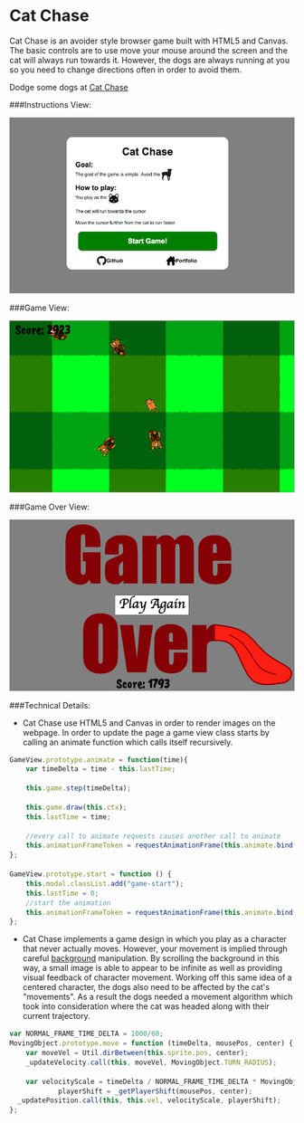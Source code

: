 # Cat Chase

Cat Chase is an avoider style browser game built with HTML5 and Canvas. The basic controls are to use move your mouse around the screen and the cat will always run towards it. However, the dogs are always running at you so you need to change directions often in order to avoid them.

Dodge some dogs at [Cat Chase](http://www.drodriguez.io/cat_chase/)

###Instructions View:

![instructions]

###Game View:

![gameplay]

###Game Over View:

![gameOver]

###Technical Details:
* Cat Chase use HTML5 and Canvas in order to render images on the webpage. In order to update the page a game view class starts by calling an animate function which calls itself recursively.

```javascript
GameView.prototype.animate = function(time){
	var timeDelta = time - this.lastTime;

	this.game.step(timeDelta);

	this.game.draw(this.ctx);
	this.lastTime = time;

	//every call to animate requests causes another call to animate
	this.animationFrameToken = requestAnimationFrame(this.animate.bind(this));
};

GameView.prototype.start = function () {
	this.modal.classList.add("game-start");
	this.lastTime = 0;
	//start the animation
	this.animationFrameToken = requestAnimationFrame(this.animate.bind(this));
};
```

* Cat Chase implements a game design in which you play as a character that never actually moves. However, your movement is implied through careful [background](./lib/background.js) manipulation. By scrolling the background in this way, a small image is able to appear to be infinite as well as providing visual feedback of character movement. Working off this same idea of a centered character, the dogs also need to be affected by the cat's "movements". As a result the dogs needed a movement algorithm which took into consideration where the cat was headed along with their current trajectory.

```javascript
var NORMAL_FRAME_TIME_DELTA = 1000/60;
MovingObject.prototype.move = function (timeDelta, mousePos, center) {
	var moveVel = Util.dirBetween(this.sprite.pos, center);
	_updateVelocity.call(this, moveVel, MovingObject.TURN_RADIUS);

	var velocityScale = timeDelta / NORMAL_FRAME_TIME_DELTA * MovingObject.DOG_SPEED,
			playerShift = _getPlayerShift(mousePos, center);
  _updatePosition.call(this, this.vel, velocityScale, playerShift);
};
```


[instructions]: ./img/instructions.png
[gameplay]: ./img/gameplay.png
[gameOver]: ./img/game_over.png
